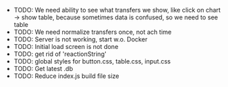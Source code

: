 - TODO: We need ability to see what transfers we show, like click on chart -> show table,
  because sometimes data is confused, so we need to see table
- TODO: We need normalize transfers once, not ach time
- TODO: Server is not working, start w.o. Docker
- TODO: Initial load screen is not done
- TODO: get rid of 'reactionString'
- TODO: global styles for button.css, table.css, input.css
- TODO: Get latest .db
- TODO: Reduce index.js build file size